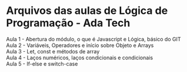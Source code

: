# Arquivos das aulas de Lógica de Programação - Ada Tech

Aula 1 - Abertura do módulo, o que é Javascript e Lógica, básico do GIT <br>
Aula 2 - Variáveis, Operadores e início sobre Objeto e Arrays <br>
Aula 3 - Let, const e métodos de array <br>
Aula 4 - Laços numéricos, laços condicionais e condicionais <br>
Aula 5 - If-else e switch-case
